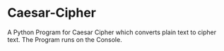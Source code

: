 # Caesar-Cipher
A Python Program for Caesar Cipher which converts plain text to cipher text. The Program runs on the Console.
